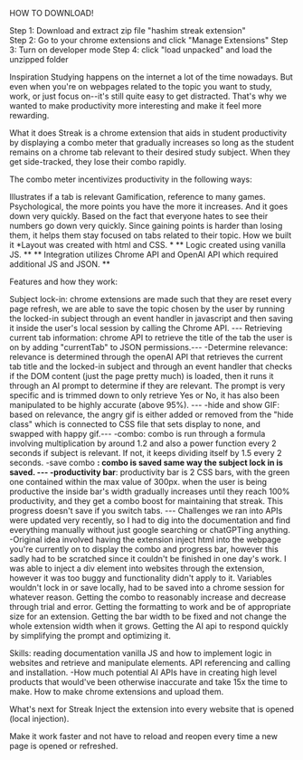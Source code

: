 HOW TO DOWNLOAD!

Step 1: Download and extract zip file "hashim streak extension"<br/>
Step 2: Go to your chrome extensions and click "Manage Extensions"
Step 3: Turn on developer mode
Step 4: click "load unpacked" and load the unzipped folder 

Inspiration
Studying happens on the internet a lot of the time nowadays. But even when you're on webpages related to the topic you want to study, work, or just focus on--it's still quite easy to get distracted. That's why we wanted to make productivity more interesting and make it feel more rewarding.

What it does
Streak is a chrome extension that aids in student productivity by displaying a combo meter that gradually increases so long as the student remains on a chrome tab relevant to their desired study subject. When they get side-tracked, they lose their combo rapidly.

The combo meter incentivizes productivity in the following ways:

Illustrates if a tab is relevant
Gamification, reference to many games.
Psychological, the more points you have the more it increases. And it goes down very quickly. Based on the fact that everyone hates to see their numbers go down very quickly. Since gaining points is harder than losing them, it helps them stay focused on tabs related to their topic.
How we built it
*Layout was created with html and CSS. * ** Logic created using vanilla JS. ** ** Integration utilizes Chrome API and OpenAI API which required additional JS and JSON. **

Features and how they work:

Subject lock-in: chrome extensions are made such that they are reset every page refresh, we are able to save the topic chosen by the user by running the locked-in subject through an event handler in javascript and then saving it inside the user's local session by calling the Chrome API. ---
Retrieving current tab information: chrome API to retrieve the title of the tab the user is on by adding "currentTab" to JSON permissions.--- -Determine relevance: relevance is determined through the openAI API that retrieves the current tab title and the locked-in subject and through an event handler that checks if the DOM content (just the page pretty much) is loaded, then it runs it through an AI prompt to determine if they are relevant. The prompt is very specific and is trimmed down to only retrieve Yes or No, it has also been manipulated to be highly accurate (above 95%). --- -hide and show GIF: based on relevance, the angry gif is either added or removed from the "hide class" which is connected to CSS file that sets display to none, and swapped with happy gif.--- -combo: combo is run through a formula involving multiplication by around 1.2 and also a power function every 2 seconds if subject is relevant. If not, it keeps dividing itself by 1.5 every 2 seconds. -save combo **: combo is saved same way the subject lock in is saved. --- -productivity bar**: productivity bar is 2 CSS bars, with the green one contained within the max value of 300px. when the user is being productive the inside bar's width gradually increases until they reach 100% productivity, and they get a combo boost for maintaining that streak. This progress doesn't save if you switch tabs. ---
Challenges we ran into
APIs were updated very recently, so I had to dig into the documentation and find everything manually without just google searching or chatGPTing anything. -Original idea involved having the extension inject html into the webpage you're currently on to display the combo and progress bar, however this sadly had to be scratched since it couldn't be finished in one day's work. I was able to inject a div element into websites through the extension, however it was too buggy and functionality didn't apply to it.
Variables wouldn't lock in or save locally, had to be saved into a chrome session for whatever reason.
Getting the combo to reasonably increase and decrease through trial and error.
Getting the formatting to work and be of appropriate size for an extension.
Getting the bar width to be fixed and not change the whole extension width when it grows.
Getting the AI api to respond quickly by simplifying the prompt and optimizing it.

Skills:
reading documentation
vanilla JS and how to implement logic in websites and retrieve and manipulate elements.
API referencing and calling and installation. -How much potential AI APIs have in creating high level products that would've been otherwise inaccurate and take 15x the time to make.
How to make chrome extensions and upload them.

What's next for Streak
Inject the extension into every website that is opened (local injection).

Make it work faster and not have to reload and reopen every time a new page is opened or refreshed.
